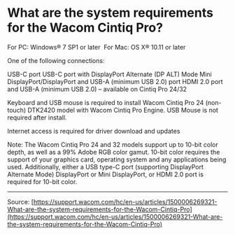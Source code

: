 # What are the system requirements for the Wacom Cintiq Pro?

For PC: Windows® 7 SP1 or later 
 For Mac: OS X® 10.11 or later


One of the following connections:

USB-C port USB-C port with DisplayPort Alternate (DP ALT) Mode
Mini DisplayPort/DisplayPort and USB-A (minimum USB 2.0) port
HDMI 2.0 port and USB-A (minimum USB 2.0) – available on Cintiq Pro 24/32



Keyboard and USB mouse is required to install Wacom Cintiq Pro 24 (non-touch) DTK2420 model with Wacom Cintiq Pro Engine. USB Mouse is not required after install.


Internet access is required for driver download and updates


Note: The Wacom Cintiq Pro 24 and 32 models support up to 10-bit color depth, as well as a 99% Adobe RGB color gamut. 10-bit color requires the support of your graphics card, operating system and any applications being used. Additionally, either a USB type-C port (supporting DisplayPort Alternate Mode) DisplayPort or Mini DisplayPort, or HDMI 2.0 port is required for 10-bit color.

---
Source: [https://support.wacom.com/hc/en-us/articles/1500006269321-What-are-the-system-requirements-for-the-Wacom-Cintiq-Pro](https://support.wacom.com/hc/en-us/articles/1500006269321-What-are-the-system-requirements-for-the-Wacom-Cintiq-Pro)
